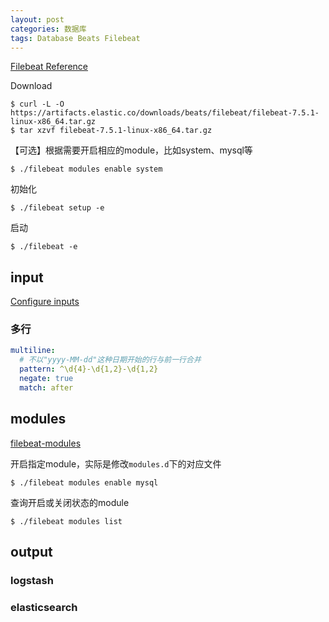 ```yaml
---
layout: post
categories: 数据库
tags: Database Beats Filebeat 
---
```


[Filebeat Reference](https://www.elastic.co/guide/en/beats/filebeat/current/index.html)

Download

```shell
$ curl -L -O https://artifacts.elastic.co/downloads/beats/filebeat/filebeat-7.5.1-linux-x86_64.tar.gz
$ tar xzvf filebeat-7.5.1-linux-x86_64.tar.gz
```

【可选】根据需要开启相应的module，比如system、mysql等

```shell
$ ./filebeat modules enable system
```

初始化

```shell
$ ./filebeat setup -e
```

启动

```shell
$ ./filebeat -e
```



## input

[Configure inputs](https://www.elastic.co/guide/en/beats/filebeat/7.5/configuration-filebeat-options.html)

### 多行

```yaml
multiline:
  # 不以"yyyy-MM-dd"这种日期开始的行与前一行合并
  pattern: ^\d{4}-\d{1,2}-\d{1,2}
  negate: true
  match: after
```

## modules

[filebeat-modules](https://www.elastic.co/guide/en/beats/filebeat/7.5/filebeat-modules.html)

开启指定module，实际是修改`modules.d`下的对应文件

```shell
$ ./filebeat modules enable mysql
```

查询开启或关闭状态的module

```
$ ./filebeat modules list
```



## output

### logstash

### elasticsearch

